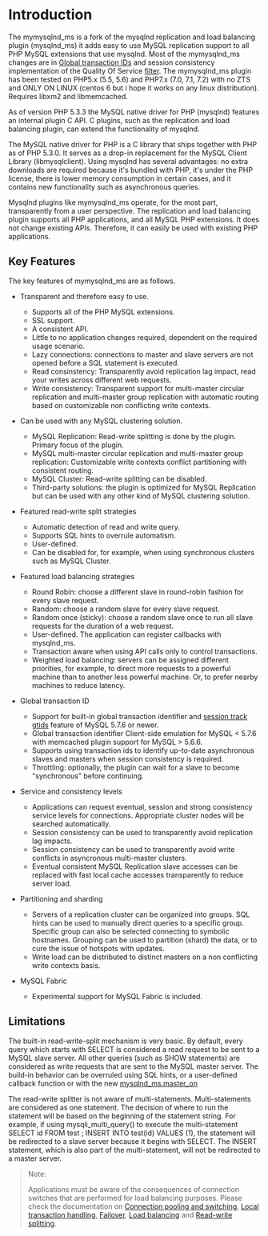 # Introduction
The mymysqlnd\_ms is a fork of the mysqlnd replication and load balancing plugin \(mysqlnd\_ms\) it adds easy to use MySQL replication support to all PHP MySQL extensions that use mysqlnd. Most of the mymysqlnd\_ms changes are in [Global transaction IDs](REF:CONCEPTS) and session consistency implementation of the Quality Of Service [filter](REF:CONCEPTS). The mymysqlnd\_ms plugin has been tested on PHP5.x \(5.5, 5.6\) and PHP7.x \(7.0, 7.1, 7.2\) with no ZTS and ONLY ON LINUX \(centos 6 but i hope it works on any linux distribution\). Requires libxm2 and libmemcached.

As of version PHP 5.3.3 the MySQL native driver for PHP \(mysqlnd\) features an internal plugin C API. C plugins, such as the replication and load balancing plugin, can extend the functionality of mysqlnd.

The MySQL native driver for PHP is a C library that ships together with PHP as of PHP 5.3.0. It serves as a drop-in replacement for the MySQL Client Library \(libmysqlclient\). Using mysqlnd has several advantages: no extra downloads are required because it's bundled with PHP, it's under the PHP license, there is lower memory consumption in certain cases, and it contains new functionality such as asynchronous queries.

Mysqlnd plugins like mymysqlnd\_ms operate, for the most part, transparently from a user perspective. The replication and load balancing plugin supports all PHP applications, and all MySQL PHP extensions. It does not change existing APIs. Therefore, it can easily be used with existing PHP applications.

## Key Features
The key features of mymysqlnd\_ms are as follows.

* Transparent and therefore easy to use.
     * Supports all of the PHP MySQL extensions.
     * SSL support.
     * A consistent API.
     * Little to no application changes required, dependent on the required usage scenario.
     * Lazy connections: connections to master and slave servers are not opened before a SQL statement is executed.
     * Read consinstency: Transparently avoid replication lag impact, read your writes across different web requests.
     * Write consistency: Transparent support for multi-master circular replication and multi-master group replication with automatic routing based on customizable non conflicting write contexts.

* Can be used with any MySQL clustering solution.
     * MySQL Replication: Read-write splitting is done by the plugin. Primary focus of the plugin.
     * MySQL multi-master circular replication and multi-master group replication: Customizable write contexts conflict partitioning with consistent routing.  
     * MySQL Cluster: Read-write splitting can be disabled.
     * Third-party solutions: the plugin is optimized for MySQL Replication but can be used with any other kind of MySQL clustering solution.

* Featured read-write split strategies
     * Automatic detection of read and write query.
     * Supports SQL hints to overrule automatism.
     * User-defined.
     * Can be disabled for, for example, when using synchronous clusters such as MySQL Cluster.

* Featured load balancing strategies
     * Round Robin: choose a different slave in round-robin fashion for every slave request.
     * Random: choose a random slave for every slave request.
     * Random once (sticky): choose a random slave once to run all slave requests for the duration of a web request.
     * User-defined. The application can register callbacks with mysqlnd_ms.
     * Transaction aware when using API calls only to control transactions.
     * Weighted load balancing: servers can be assigned different priorities, for example, to direct more requests to a powerful machine than to another less powerful machine. Or, to prefer nearby machines to reduce latency.

* Global transaction ID
     * Support for built-in global transaction identifier and [session track gtids](https://dev.mysql.com/doc/refman/5.7/en/server-system-variables.html#sysvar_session_track_gtids) feature of MySQL 5.7.6 or newer.
     * Global transaction identifier Client-side emulation for MySQL < 5.7.6 with memcached plugin support for MySQL > 5.6.6.
     * Supports using transaction ids to identify up-to-date asynchronous slaves and masters when session consistency is required.
     * Throttling: optionally, the plugin can wait for a slave to become "synchronous" before continuing.

* Service and consistency levels
     * Applications can request eventual, session and strong consistency service levels for connections. Appropriate cluster nodes will be searched automatically.
     * Session consistency can be used to transparently avoid replication lag impacts. 
     * Session consistency can be used to transparently avoid write conflicts in asyncronous multi-master clusters.
     * Eventual consistent MySQL Replication slave accesses can be replaced with fast local cache accesses transparently to reduce server load.

* Partitioning and sharding
     * Servers of a replication cluster can be organized into groups. SQL hints can be used to manually direct queries to a specific group. Specific group can also be selected connecting to symbolic hostnames. Grouping can be used to partition (shard) the data, or to cure the issue of hotspots with updates.
     * Write load can be distributed to distinct masters on a non conflicting write contexts basis.

* MySQL Fabric
     * Experimental support for MySQL Fabric is included.

## Limitations
The built-in read-write-split mechanism is very basic. By default, every query which starts with SELECT is considered a read request to be sent to a MySQL slave server. All other queries (such as SHOW statements) are considered as write requests that are sent to the MySQL master server. The build-in behavior can be overruled using SQL hints, or a user-defined callback function or with the new [mysqlnd_ms.master_on](REFA:INSTALLING-CONFIGURING/RUNTIME-CONFIGURATION.md)

The read-write splitter is not aware of multi-statements. Multi-statements are considered as one statement. The decision of where to run the statement will be based on the beginning of the statement string. For example, if using mysqli_multi_query() to execute the multi-statement SELECT id FROM test ; INSERT INTO test(id) VALUES (1), the statement will be redirected to a slave server because it begins with SELECT. The INSERT statement, which is also part of the multi-statement, will not be redirected to a master server.

> Note: 
>
> Applications must be aware of the consequences of connection switches that are performed for load balancing purposes. Please check the documentation on [Connection pooling and switching](REF:CONCEPTS), [Local transaction handling](REF:CONCEPTS), [Failover](REF:CONCEPTS), [Load balancing](REF:CONCEPTS) and [Read-write splitting](REF:CONCEPTS).

